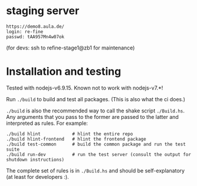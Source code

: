 
# staging server

```
https://demo8.aula.de/
login: re-fine
passwd: tAA957Mn4w07ok
```

(for devs: ssh to refine-stage1@zb1 for maintenance)


# Installation and testing

Tested with nodejs-v6.9.15.  Known not to work with nodejs-v7.*!

Run `./build` to build and test all packages.  (This is also what the
ci does.)

`./build` is also the recommended way to call the shake script
`./Build.hs`.  Any arguments that you pass to the former are passed to
the latter and interpreted as rules.  For example:

```shell
./build hlint            # hlint the entire repo
./build hlint-frontend   # hlint the frontend package
./build test-common      # build the common package and run the test suite
./build run-dev          # run the test server (consult the output for shutdown instructions)
```

The complete set of rules is in `./Build.hs` and should be
self-explanatory (at least for developers :).
